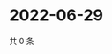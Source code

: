 # 2022-06-29

共 0 条

<!-- BEGIN WEIBO -->
<!-- 最后更新时间 Wed Jun 29 2022 17:16:24 GMT+0800 (China Standard Time) -->

<!-- END WEIBO -->

